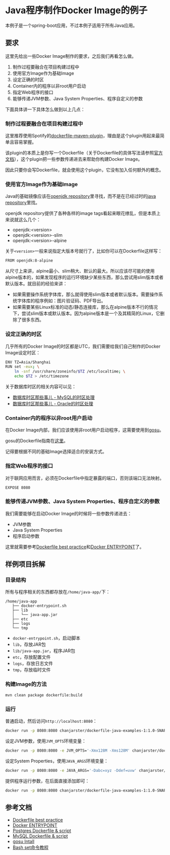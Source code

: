 # Java程序制作Docker Image的例子

本例子是一个spring-boot应用，不过本例子适用于所有Java应用。

## 要求

这里先给出一些Docker Image制作的要求，之后我们再看怎么做。

1. 制作过程要融合在项目构建过程中
1. 使用官方Image作为基础Image
1. 设定正确的时区
1. Container内的程序以非root用户启动
1. 指定Web程序的接口
1. 能够传递JVM参数、Java System Properties、程序自定义的参数

下面具体讲一下具体怎么做到以上几点：

### 制作过程要融合在项目构建过程中

这里推荐使用Spotify的[dockerfile-maven-plugin](https://github.com/spotify/dockerfile-maven)，理由是这个plugin用起来最简单且容易掌握。

该plugin的本质上是你写一个Dockerfile（关于Dockerfile的具体写法请参照[官方文档](https://docs.docker.com/engine/reference/builder/)），这个plugin把一些参数传递进去来帮助你构建Docker Image。

因此只要你会写Dockerfile，就会使用这个plugin，它没有加入任何额外的概念。

### 使用官方Image作为基础Image

Java的基础镜像应该在[openjdk repository](https://hub.docker.com/_/openjdk/)里寻找，而不是在已经过时的[java repository](https://hub.docker.com/_/java/)里找。

openjdk repository提供了各种各样的image tags看起来眼花缭乱，但是本质上来说就这么几个：

* openjdk:\<version\>
* openjdk:\<version\>-slim
* openjdk:\<version\>-alpine

关于`<version>`一般来说指定大版本号就行了，比如你可以在Dockerfile这样写：

```txt
FROM openjdk:8-alpine
```

从尺寸上来讲，alpine最小、slim稍大、默认的最大。所以应该尽可能的使用alpine版本的，如果发现程序的运行环境缺少某些东西，那么尝试用slim版本或者默认版本。就目前的经验来讲：

* 如果需要操作系统字体库，那么就得使用slim版本或者默认版本。需要操作系统字体库的程序例如：图片验证码、PDF导出。
* 如果需要某些Linux标准的动态/静态连接库，那么在alpine版本不行的情况下，尝试slim版本或默认版本。因为alpine版本是一个及其精简的Linux，它删除了很多东西。

### 设定正确的时区

几乎所有的Docker Image的时区都是UTC，我们需要给我们自己制作的Docker Image设定时区：

```bash
ENV TZ=Asia/Shanghai
RUN set -eux; \
    ln -snf /usr/share/zoneinfo/$TZ /etc/localtime; \
    echo $TZ > /etc/timezone
```

关于数据库时区的相关内容可以见：

* [数据库时区那些事儿 - MySQL的时区处理](https://segmentfault.com/a/1190000016426048)
* [数据库时区那些事儿 - Oracle的时区处理](https://segmentfault.com/a/1190000016436947)

### Container内的程序以非root用户启动

在Docker Image内部，我们应该使用非root用户启动程序，这需要使用到[gosu](https://github.com/tianon/gosu)。

gosu的Dockerfile指南在[这里](https://github.com/tianon/gosu/blob/master/INSTALL.md)。

记得要根据不同的基础Image选择适合的安装方式。

### 指定Web程序的接口

对于联网应用而言，必须在Dockerfile中指定暴露的端口，否则该端口无法映射。

```txt
EXPOSE 8080
```

### 能够传递JVM参数、Java System Properties、程序自定义的参数

我们需要能够在启动Docker Image的时候将一些参数传递进去：

* JVM参数
* Java System Properties
* 程序启动参数

这里就需要参考[Dockerfile best practice][dockerfile-best-practice]和[Docker ENTRYPOINT][docker-endpoint]了。

## 样例项目拆解

### 目录结构

所有与程序相关的东西都存放在`/home/java-app/`下：

```
/home/java-app
   ├── docker-entrypoint.sh
   ├── lib
   │   └── java-app.jar
   ├── etc
   ├── logs
   └── tmp
```

* `docker-entrypoint.sh`，启动脚本
* `lib`，存放JAR包
* `lib/java-app.jar`，程序JAR包
* `etc`，存放配置文件
* `logs`，存放日志文件
* `tmp`，存放临时文件

### 构建Image的方法

```bash
mvn clean package dockerfile:build
```

### 运行

普通启动，然后访问`http://localhost:8080`：

```bash
docker run -p 8080:8080 chanjarster/dockerfile-java-examples-1:1.0-SNAPSHOT
```

设定JVM参数，使用`JVM_OPTS`环境变量：

```bash
docker run -p 8080:8080 -e JVM_OPTS='-Xmx128M -Xms128M' chanjarster/dockerfile-java-examples-1:1.0-SNAPSHOT
```

设定System Properties，使用`JAVA_ARGS`环境变量：

```bash
docker run -p 8080:8080 -e JAVA_ARGS='-Dabc=xyz -Ddef=uvw' chanjarster/dockerfile-java-examples-1:1.0-SNAPSHOT
```

提供程序运行参数，在后面直接添加即可：

```bash
docker run -p 8080:8080 chanjarster/dockerfile-java-examples-1:1.0-SNAPSHOT --debug
```

## 参考文档

* [Dockerfile best practice][dockerfile-best-practice]
* [Docker ENTRYPOINT][docker-endpoint]
* [Postgres Dockerfile & script](https://github.com/docker-library/postgres/tree/3f585c58df93e93b730c09a13e8904b96fa20c58/11)
* [MySQL Dockerfile & script](https://github.com/docker-library/mysql/tree/b39f1e5e4ec82dc8039cecc91dbf34f6c9ae5fb0/8.0)
* [gosu Intall](https://github.com/tianon/gosu/blob/master/INSTALL.md)
* [Bash set命令教程](http://www.ruanyifeng.com/blog/2017/11/bash-set.html)

[docker-endpoint]: https://docs.docker.com/engine/reference/builder/#entrypoint
[dockerfile-best-practice]: https://docs.docker.com/develop/develop-images/dockerfile_best-practices/
